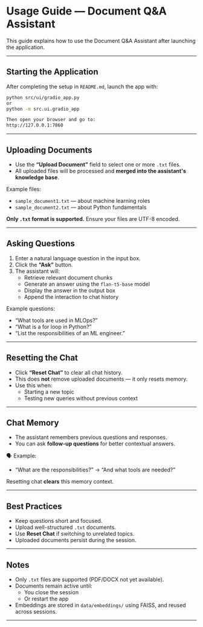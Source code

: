 # Usage Guide — Document Q&A Assistant

This guide explains how to use the Document Q&A Assistant after launching the application.

---

## Starting the Application

After completing the setup in `README.md`, launch the app with:

```bash
python src/ui/gradio_app.py
or
python -m src.ui.gradio_app

Then open your browser and go to:
http://127.0.0.1:7860

```

---

## Uploading Documents

- Use the **“Upload Document”** field to select one or more `.txt` files.
- All uploaded files will be processed and **merged into the assistant's knowledge base**.

Example files:
- `sample_document1.txt` — about machine learning roles  
- `sample_document2.txt` — about Python fundamentals

**Only `.txt` format is supported.** Ensure your files are UTF-8 encoded.

---

## Asking Questions

1. Enter a natural language question in the input box.
2. Click the **“Ask”** button.
3. The assistant will:
   - Retrieve relevant document chunks
   - Generate an answer using the `flan-t5-base` model
   - Display the answer in the output box
   - Append the interaction to chat history

Example questions:
- “What tools are used in MLOps?”
- “What is a for loop in Python?”
- “List the responsibilities of an ML engineer.”

---

## Resetting the Chat

- Click **“Reset Chat”** to clear all chat history.
- This does **not** remove uploaded documents — it only resets memory.
- Use this when:
  - Starting a new topic
  - Testing new queries without previous context

---

## Chat Memory

- The assistant remembers previous questions and responses.
- You can ask **follow-up questions** for better contextual answers.

🗣️ Example:
- “What are the responsibilities?” → “And what tools are needed?”

Resetting chat **clears** this memory context.

---

## Best Practices

- Keep questions short and focused.
- Upload well-structured `.txt` documents.
- Use **Reset Chat** if switching to unrelated topics.
- Uploaded documents persist during the session.

---

## Notes

- Only `.txt` files are supported (PDF/DOCX not yet available).
- Documents remain active until:
  - You close the session  
  - Or restart the app
- Embeddings are stored in `data/embeddings/` using FAISS, and reused across sessions.

---
